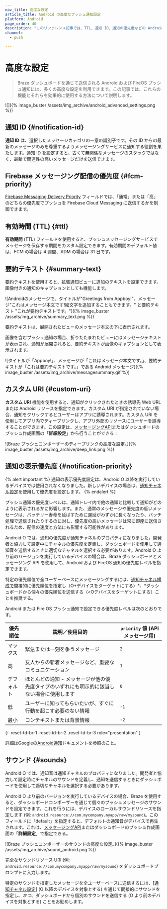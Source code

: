 ```yaml
---
nav_title: 高度な設定
article_title: Android の高度なプッシュ通知設定
platform: Android
page_order: 40
description: "このリファレンス記事では、TTL、通知 ID、通知の優先度などの Android プッシュ通知の詳細設定について説明します。"
channel:
  - push

---
```


# 高度な設定

> Braze ダッシュボードを通じて送信される Android および FireOS プッシュ通知には、多くの高度な設定を利用できます。この記事では、これらの機能とそれらを効果的に使用する方法について説明します。

![]({% image_buster /assets/img_archive/android_advanced_settings.png %})

## 通知 ID {#notification-id}

**通知 ID** は、選択したメッセージカテゴリの一意の識別子です。その ID からの最新のメッセージのみを尊重するようメッセージングサービスに通知する役割を果たします。通知 ID を設定すると、古くて無関係なメッセージのスタックではなく、最新で関連性の高いメッセージだけを送信できます。

## Firebase メッセージング配信の優先度 {#fcm-priority}

[Firebase Messaging Delivery Priority](https://firebase.google.com/docs/cloud-messaging/concept-options#setting-the-priority-of-a-message) フィールドでは、「通常」または「高」のどちらの優先度でプッシュを Firebase Cloud Messaging に送信するかを制御できます。

## 有効時間 (TTL) {#ttl}

**有効期間** (TTL) フィールドを使用すると、プッシュメッセージングサービスでメッセージを保存する期間をカスタム設定できます。有効期間のデフォルト値は、FCM の場合は 4 週間、ADM の場合は 31 日です。

## 要約テキスト {#summary-text}

要約テキストを使用すると、拡張通知ビューに追加のテキストを設定できます。画像付きの通知のキャプションとしても機能します。

![Androidのメッセージで、タイトルが"Greetings from Appboy!"、メッセージ"これはメッセージ本文です!絵文字を追加することもできます。" と要約テキスト "これが要約テキストです。"]({% image_buster /assets/img_archive/summary_text.png %})

要約テキストは、展開されたビューのメッセージ本文の下に表示されます。

画像を含むプッシュ通知の場合、折りたたまれたビューにはメッセージテキストが表示され、通知が展開されると、要約テキストが画像のキャプションとして表示されます。 

![タイトルが「Appboy!」、メッセージが「これはメッセージ本文です。」、要約テキストが「これは要約テキストです。」である Android メッセージ]({% image_buster /assets/img_archive/messagesummary.gif %})

## カスタム URI {#custom-uri}

**カスタム URI** 機能を使用すると、通知がクリックされたときの誘導先 Web URL または Android リソースを指定できます。カスタム URI が指定されていない場合、通知をクリックするとユーザーはアプリに誘導されます。カスタム URI を使用してアプリ内でディープリンクし、アプリ外部のリソースにユーザーを誘導することができます。この設定は、[メッセージングAPI]({{site.baseurl}}/api/endpoints/messaging/)またはダッシュボードのプッシュ作成画面の「**詳細設定**」から行うことができる：

![Braze プッシュコンポーザーのディープリンクの高度な設定。]({% image_buster /assets/img_archive/deep_link.png %})

## 通知の表示優先度 {#notification-priority}

{% alert important %}
通知の表示優先度設定は、Android O 以降を実行しているデバイスでは使用されなくなりました。新しいデバイスの場合は、[通知チャネル設定](https://developer.android.com/training/notify-user/channels#importance)を使用して優先度を設定します。
{% endalert %}

プッシュ通知の優先度レベルは、通知トレイ内で他の通知と比較して通知がどのように表示されるかに影響します。また、通常のメッセージや優先度の低いメッセージは、バッテリー寿命を延ばすために遅延がわずかに長くなったり、バッチ処理で送信されたりするのに対し、優先度の高いメッセージは常に即座に送信されるため、配信の速度と方法にも影響する可能性があります。

Android O では、通知の優先度が通知チャネルのプロパティになりました。開発者と協力して設定中にチャネルの優先度を定義し、ダッシュボードを使用して通知音を送信するときに適切なチャネルを選択する必要があります。Android O より前のバージョンを実行しているデバイスの場合は、Braze ダッシュボードとメッセージング API を使用して、Android および FireOS 通知の優先度レベルを指定できます。 

特定の優先順位で全ユーザーベースにメッセージングするには、[通知チャネル構成で](https://developer.android.com/training/notify-user/channels#importance)間接的に優先順位を指定し（O+デバイスをターゲットにする）*、*ダッシュボードから個々の優先順位を送信する（<Oデバイスをターゲットにする）ことを推奨する。

Android または Fire OS プッシュ通知で設定できる優先度レベルは次のとおりです。

| 優先順位 | 説明／使用目的 | `priority` 値 (API メッセージ用) |
|----------|--------------------------|-------------------------------------|
| マックス      | 緊急または一刻を争うメッセージ | `2` |
| 高     | 友人からの新着メッセージなど、重要なコミュニケーション | `1` |
| デフォルト  | ほとんどの通知 - メッセージが他の優先度タイプのいずれにも明示的に該当しない場合に使用します | `0` |
| 低      | ユーザーに知ってもらいたいが、すぐに行動を起こす必要のない情報 | `-1` |
| 最小      | コンテキストまたは背景情報 | `-2` |
{: .reset-td-br-1 .reset-td-br-2 .reset-td-br-3 role="presentation" }

詳細はGoogleの[Android通知](http://developer.android.com/design/patterns/notifications.html)ドキュメントを参照のこと。

## サウンド {#sounds}

Android O では、通知音は通知チャネルのプロパティになりました。開発者と協力して設定時にチャネルのサウンドを定義し、通知を送信するときにダッシュボードを使用して適切なチャネルを選択する必要があります。

Android O より前のバージョンを実行しているデバイスの場合、Braze を使用すると、ダッシュボードコンポーザーを通じて個々のプッシュメッセージのサウンドを設定できます。これを行うには、デバイスのローカルサウンドリソースを指定します (例: `android.resource://com.mycompany.myapp/raw/mysound`)。このフィールドに「default」を指定すると、デフォルトの通知音がデバイスで再生されます。これは、[メッセージングAPI]({{site.baseurl}}/api/endpoints/messaging/)またはダッシュボードのプッシュ作成画面の「**詳細設定**」で指定できる。

![Braze プッシュコンポーザーのサウンドの高度な設定。]({% image_buster /assets/img_archive/sound_android.png %})

完全なサウンドリソース URI (例: `android.resource://com.mycompany.myapp/raw/mysound`) をダッシュ​​ボードプロンプトに入力します。

特定のサウンドを指定したメッセージを全ユーザーベースに送信するには、[[通知チャネル設定](https://developer.android.com/training/notify-user/channels)] (O 以降のデバイスを対象とする) を通じて間接的にサウンドを指定し、*かつ*、ダッシュボードから個別のサウンドを送信する (O より前のデバイスを対象とする) ことをお勧めします。

